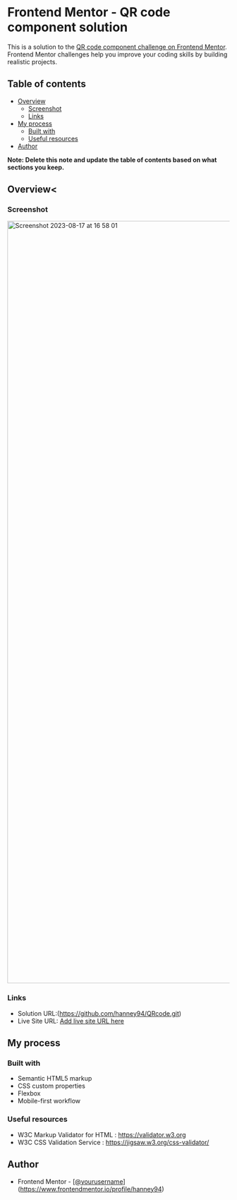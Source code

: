 # Frontend Mentor - QR code component solution

This is a solution to the [QR code component challenge on Frontend Mentor](https://www.frontendmentor.io/challenges/qr-code-component-iux_sIO_H). Frontend Mentor challenges help you improve your coding skills by building realistic projects. 

## Table of contents

- [Overview](#overview)
  - [Screenshot](#screenshot)
  - [Links](#links)
- [My process](#my-process)
  - [Built with](#built-with)
  - [Useful resources](#useful-resources)
- [Author](#author)


**Note: Delete this note and update the table of contents based on what sections you keep.**

## Overview<


### Screenshot

<img width="1728" alt="Screenshot 2023-08-17 at 16 58 01" src="https://github.com/hanney94/QRcode/assets/102077587/722d64ce-a059-4307-a6c6-8044e0be9fb4">


### Links

- Solution URL:(https://github.com/hanney94/QRcode.git)
- Live Site URL: [Add live site URL here](https://your-live-site-url.com)

## My process

### Built with

- Semantic HTML5 markup
- CSS custom properties
- Flexbox
- Mobile-first workflow


### Useful resources

- W3C Markup Validator for HTML : https://validator.w3.org
- W3C CSS Validation Service : https://jigsaw.w3.org/css-validator/

## Author
- Frontend Mentor - [[@yourusername](https://www.frontendmentor.io/profile/yourusername)](https://www.frontendmentor.io/profile/hanney94)



 
